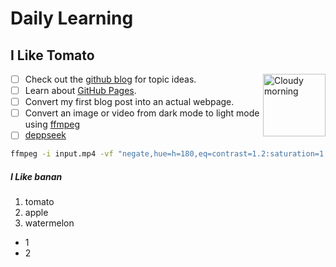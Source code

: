# Daily Learning

## I Like Tomato
<img alt="Cloudy morning" src="https://octodex.github.com/images/cloud.jpg" width="100" align="right">




- [ ] Check out the [github blog](https://github.blog/) for topic ideas.
- [ ] Learn about [GitHub Pages](https://skills.github.com/#first-day-on-github).
- [ ] Convert my first blog post into an actual webpage.
- [ ] Convert an image or video from dark mode to light mode using [ffmpeg](https://www.ffmpeg.org)
- [ ] [deppseek](https://chat.deepseek.com/a/chat/s/be978d8b-5a27-4712-85db-65b363d32089)

```bash
ffmpeg -i input.mp4 -vf "negate,hue=h=180,eq=contrast=1.2:saturation=1.1" output.mp4
```

##### I Like banan
1. tomato
2. apple
3. watermelon
- 1
- 2
